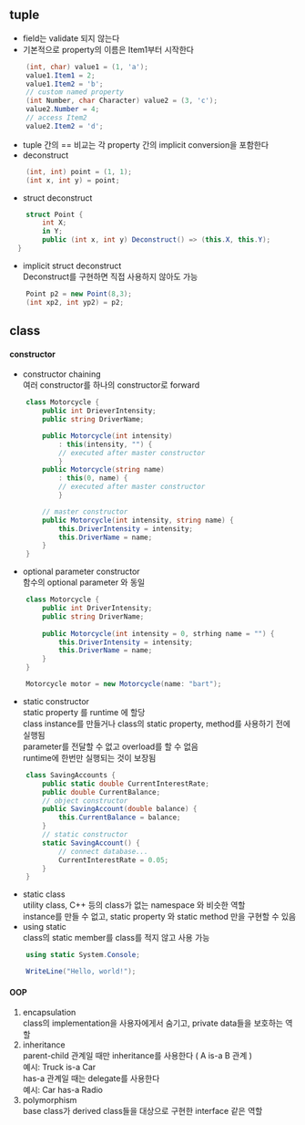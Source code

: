 ## tuple
- field는 validate 되지 않는다
- 기본적으로 property의 이름은 Item1부터 시작한다   
```C#
	(int, char) value1 = (1, 'a'); 
	value1.Item1 = 2;
	value1.Item2 = 'b';
	// custom named property
	(int Number, char Character) value2 = (3, 'c');
	value2.Number = 4;
	// access Item2 
	value2.Item2 = 'd';	
```
- tuple 간의 == 비교는 각 property 간의 implicit conversion을 포함한다    
- deconstruct    
```C#
	(int, int) point = (1, 1);
	(int x, int y) = point;
```
-  struct deconstruct   
```C#
	struct Point {
		int X;
		in Y;
		public (int x, int y) Deconstruct() => (this.X, this.Y);
  }
```
- implicit struct deconstruct    
  Deconstruct를 구현하면 직접 사용하지 않아도 가능   
```C#
	Point p2 = new Point(8,3);
	(int xp2, int yp2) = p2;
```
## class
#### constructor
- constructor chaining   
  여러 constructor를 하나의 constructor로 forward    
```C#
	class Motorcycle {
		public int DrieverIntensity;
		public string DriverName;

		public Motorcycle(int intensity)
			: this(intensity, "") {
			// executed after master constructor
			}
		public Motorcycle(string name)
			: this(0, name) {
			// executed after master constructor
			}

		// master constructor
		public Motorcycle(int intensity, string name) {
			this.DriverIntensity = intensity;
			this.DriverName = name;
		}
	}
```
- optional parameter constructor    
  함수의 optional parameter 와 동일   
```C#
	class Motorcycle {
		public int DriverIntensity;
		public string DriverName;
		
		public Motorcycle(int intensity = 0, strhing name = "") {
			this.DriverIntensity = intensity;
			this.DriverName = name;
		}
	}

	Motorcycle motor = new Motorcycle(name: "bart");
```

- static constructor   
  static property 를 runtime 에 할당    
  class instance를 만들거나 class의 static property, method를 사용하기 전에 실행됨   
  parameter를 전달할 수 없고 overload를 할 수 없음   
  runtime에 한번만 실행되는 것이 보장됨   
```C#
	class SavingAccounts {
		public static double CurrentInterestRate;
		public double CurrentBalance; 
		// object constructor
		public SavingAccount(double balance) {
			this.CurrentBalance = balance;
		}
		// static constructor
		static SavingAccount() {
			// connect database...
			CurrentInterestRate = 0.05;
		}
	}
```
- static class    
  utility class, C++ 등의 class가 없는 namespace 와 비슷한 역할    
  instance를 만들 수 없고, static property 와 static method 만을 구현할 수 있음    
- using static   
  class의 static member를 class를 적지 않고 사용 가능   
```C#
	using static System.Console;

	WriteLine("Hello, world!");
```
#### OOP
1. encapsulation   
	 class의 implementation을 사용자에게서 숨기고, private data들을 보호하는 역할   	
2. inheritance   
   parent-child 관계일 때만 inheritance를 사용한다 ( A is-a B 관계 )   
   예시: Truck is-a Car   
   has-a 관계일 때는 delegate를 사용한다   
   예시: Car has-a Radio   
3. polymorphism   
   base class가 derived class들을 대상으로 구현한 interface 같은 역할   
   